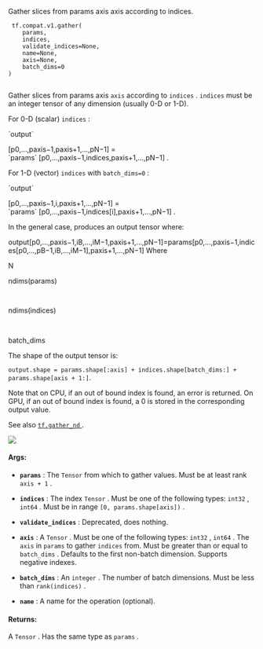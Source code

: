 

Gather slices from params axis axis according to indices.



```
 tf.compat.v1.gather(
    params,
    indices,
    validate_indices=None,
    name=None,
    axis=None,
    batch_dims=0
)
 
```

Gather slices from params axis  `axis`  according to  `indices` .   `indices`  must
be an integer tensor of any dimension (usually 0-D or 1-D).

For 0-D (scalar)  `indices` :


>
<p> `output` </p> [p0,...,paxis−1,paxis+1,...,pN−1]<script type="math/tex" id="MathJax-Element-1">[p_0,          ..., p_{axis-1},        \hspace{5.1em}
           p_{axis + 1}, ..., p_{N-1}]</script>  =<br>
 `params`  [p0,...,paxis−1,indices,paxis+1,...,pN−1]<script type="math/tex" id="MathJax-Element-2">[p_0,          ..., p_{axis-1},        \hspace{1em}
           indices,                              \hspace{1em}
           p_{axis + 1}, ..., p_{N-1}]</script> .<p></p>

For 1-D (vector)  `indices`  with  `batch_dims=0` :


>
<p> `output` </p> [p0,...,paxis−1,i,paxis+1,...,pN−1]<script type="math/tex" id="MathJax-Element-3">[p_0,          ..., p_{axis-1},        \hspace{2.6em}
           i,                                    \hspace{2.6em}
           p_{axis + 1}, ..., p_{N-1}]</script>  =<br>
 `params`  [p0,...,paxis−1,indices[i],paxis+1,...,pN−1]<script type="math/tex" id="MathJax-Element-4">[p_0,          ..., p_{axis-1},        \hspace{1em}
           indices[i],                           \hspace{1em}
           p_{axis + 1}, ..., p_{N-1}]</script> .<p></p>

In the general case, produces an output tensor where:


output[p0,...,paxis−1,iB,...,iM−1,paxis+1,...,pN−1]=params[p0,...,paxis−1,indices[p0,...,pB−1,iB,...,iM−1],paxis+1,...,pN−1]<script type="math/tex; mode=display" id="MathJax-Element-5">\begin{align*}
output[p_0,             &..., p_{axis-1},                       &
     &i_{B},           ..., i_{M-1},                          &
     p_{axis + 1},    &..., p_{N-1}]                          = \\
params[p_0,             &..., p_{axis-1},                       &
     indices[p_0, ..., p_{B-1}, &i_{B}, ..., i_{M-1}],        &
     p_{axis + 1},    &..., p_{N-1}]
\end{align*}</script>
Where 


N<svg xmlns:xlink="http://www.w3.org/1999/xlink" width="2.064ex" height="2.021ex" viewBox="0 -766.3 888.5 870.2" role="img" focusable="false" style="vertical-align: -0.241ex;"><g stroke="currentColor" fill="currentColor" stroke-width="0" transform="matrix(1 0 0 -1 0 0)"><use xlink:href="#MJMATHI-4E" x="0" y="0"></use></g></svg>

ndims(params)

<svg xmlns:xlink="http://www.w3.org/1999/xlink" width="2.442ex" height="2.021ex" viewBox="0 -766.3 1051.5 870.2" role="img" focusable="false" style="vertical-align: -0.241ex;"><g stroke="currentColor" fill="currentColor" stroke-width="0" transform="matrix(1 0 0 -1 0 0)"><use xlink:href="#MJMATHI-4D" x="0" y="0"></use></g></svg>

ndims(indices)

<svg xmlns:xlink="http://www.w3.org/1999/xlink" width="1.764ex" height="2.021ex" viewBox="0 -766.3 759.5 870.2" role="img" focusable="false" style="vertical-align: -0.241ex;" aria-hidden="true"><g stroke="currentColor" fill="currentColor" stroke-width="0" transform="matrix(1 0 0 -1 0 0)"><use xlink:href="#MJMATHI-42" x="0" y="0"></use></g></svg>

batch_dims


The shape of the output tensor is:


>
<p><code translate="no" dir="ltr">output.shape = params.shape[:axis] + indices.shape[batch_dims:] +
params.shape[axis + 1:]</code>.</p>

Note that on CPU, if an out of bound index is found, an error is returned.
On GPU, if an out of bound index is found, a 0 is stored in the corresponding
output value.

See also [ `tf.gather_nd` ](https://tensorflow.google.cn/api_docs/python/tf/gather_nd).


![](https://tensorflow.google.cn/images/Gather.png)


#### Args:

- **`params`** : The  `Tensor`  from which to gather values. Must be at least rank
 `axis + 1` .

- **`indices`** : The index  `Tensor` .  Must be one of the following types:  `int32` ,
 `int64` . Must be in range  `[0, params.shape[axis])` .

- **`validate_indices`** : Deprecated, does nothing.

- **`axis`** : A  `Tensor` . Must be one of the following types:  `int32` ,  `int64` . The
 `axis`  in  `params`  to gather  `indices`  from. Must be greater than or equal
to  `batch_dims` .  Defaults to the first non-batch dimension. Supports
negative indexes.

- **`batch_dims`** : An  `integer` .  The number of batch dimensions.  Must be less
than  `rank(indices)` .

- **`name`** : A name for the operation (optional).



#### Returns:
A  `Tensor` . Has the same type as  `params` .

